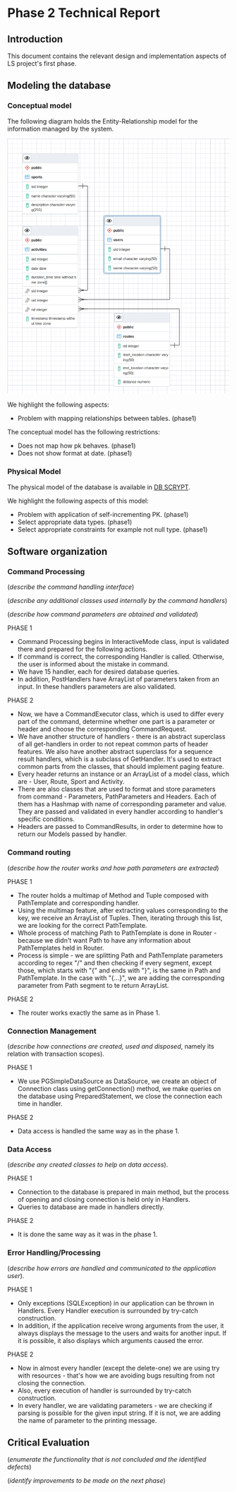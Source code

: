 # Phase 2 Technical Report

## Introduction

This document contains the relevant design and implementation aspects of LS project's first phase.

## Modeling the database

### Conceptual model ###

The following diagram holds the Entity-Relationship model for the information managed by the system.

![alt text](https://github.com/konradw98/private-g01/blob/main/docs/templates/DB_SCHEMA_LS_phase2.png)

We highlight the following aspects:

* Problem with mapping relationships between tables. (phase1)

The conceptual model has the following restrictions:

* Does not map how pk behaves. (phase1)
* Does not show format at date. (phase1)

    
### Physical Model ###

The physical model of the database is available in [DB SCRYPT](https://github.com/konradw98/private-g01/blob/main/src/test/sql/scryptDb.sql).

We highlight the following aspects of this model:

* Problem with application of self-incrementing PK. (phase1)
* Select appropriate data types. (phase1)
* Select appropriate constraints for example not null type. (phase1)

## Software organization

### Command Processing

(_describe the command handling interface_)

(_describe any additional classes used internally by the command handlers_)

(_describe how command parameters are obtained and validated_)

PHASE 1
* Command Processing begins in InteractiveMode class, input is validated there and prepared for the following actions.
* If command is correct, the corresponding Handler is called. Otherwise, the user is informed about the mistake in command.
* We have 15 handler, each for desired database queries. 
* In addition, PostHandlers have ArrayList of parameters taken from an input. In these handlers parameters are also validated.

PHASE 2
* Now, we have a CommandExecutor class, which is used to differ every part of the command, determine whether one part is a parameter or header and choose the corresponding CommandRequest.
* We have another structure of handlers - there is an abstract superclass of all get-handlers in order to not repeat common parts of header features.
We also have another abstract superclass for a sequence result handlers, which is a subclass of GetHandler. It's used to extract common parts from the classes,
  that should implement paging feature.
* Every header returns an instance or an ArrayList of a model class, which are - User, Route, Sport and Activity. 
* There are also classes that are used to format and store parameters from command - Parameters, PathParameters and Headers.
Each of them has a Hashmap with name of corresponding parameter and value.
They are passed and validated in every handler according to handler's specific conditions.
* Headers are passed to CommandResults, in order to determine how to return our Models passed by handler.

### Command routing

(_describe how the router works and how path parameters are extracted_)

PHASE 1

* The router holds a multimap of Method and Tuple composed with PathTemplate and corresponding handler.
* Using the multimap feature, after extracting values corresponding to the key, we receive an ArrayList of Tuples. Then, iterating through this list, we are looking for the correct PathTemplate.
* Whole process of matching Path to PathTemplate is done in Router - because we didn't want Path to have any information about PathTemplates held in Router.
* Process is simple - we are splitting Path and PathTemplate parameters according to regex "/" and then checking if every segment, except those, which starts with "{" and ends with "}", is the same in Path and PathTemplate. In the case with "{...}", we are adding the corresponding parameter from Path segment to te return ArrayList.

PHASE 2
* The router works exactly the same as in Phase 1.
### Connection Management

(_describe how connections are created, used and disposed_, namely its relation with transaction scopes).

PHASE 1

* We use PGSimpleDataSource as DataSource, we create an object of Connection class using getConnection() method, we make queries on the database using PreparedStatement, we close the connection each time in handler.

PHASE 2
* Data access is handled the same way as in the phase 1.

### Data Access

(_describe any created classes to help on data access_).

PHASE 1
* Connection to the database is prepared in main method, but the process of opening and closing connection is held only in Handlers.
* Queries to database are made in handlers directly.

PHASE 2 
* It is done the same way as it was in the phase 1.
### Error Handling/Processing

(_describe how errors are handled and communicated to the application user_).

PHASE 1

* Only exceptions (SQLException) in our application can be thrown in Handlers. Every Handler execution is surrounded by try-catch construction.
* In addition, if the application receive wrong arguments from the user, it always displays the message to the users and waits for another input. If it is possible, it also displays which arguments caused the error.

PHASE 2
* Now in almost every handler (except the delete-one) we are using try with resources - that's how we are avoiding bugs resulting from not closing the connection.
* Also, every execution of handler is surrounded by try-catch construction.
* In every handler, we are validating parameters - we are checking if parsing is possible for the given input string. 
If it is not, we are adding the name of parameter to the printing message.
## Critical Evaluation

(_enumerate the functionality that is not concluded and the identified defects_)

(_identify improvements to be made on the next phase_)

